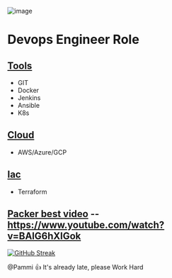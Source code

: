 ![image](https://github.com/pammietl4/3_try/assets/63113628/c10d2298-40c0-4f47-8358-e2e81ac13a20)


# **Devops Engineer Role**

## <u>Tools</u>

* GIT
* Docker
* Jenkins
* Ansible
* K8s


## <u>Cloud</u>
 * AWS/Azure/GCP

 ## <u>Iac</u>
  * Terraform

## <u>Packer best video</u> -- https://www.youtube.com/watch?v=BAlG6hXIGok


[![GitHub Streak](https://streak-stats.demolab.com?user=pammi&theme=dark)](https://git.io/streak-stats)

@Pammi :+1: It's already late, please Work Hard

